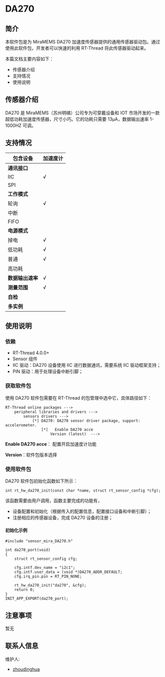 # DA270

## 简介

本软件包是为 MiraMEMS DA270 加速度传感器提供的通用传感器驱动包。通过使用此软件包，开发者可以快速的利用 RT-Thread 将此传感器驱动起来。

本篇文档主要内容如下：

- 传感器介绍
- 支持情况
- 使用说明

## 传感器介绍

DA270 是 MiraMEMS（苏州明皜）公司专为可穿戴设备和 IOT 市场开发的一款超低功耗加速度传感器，尺寸小巧。它的功耗只需要 13μA，数据输出速率 1-1000HZ 可调。

## 支持情况

| 包含设备         | 加速度计 |
| ---------------- | -------- |
| **通讯接口**     |          |
| IIC              | √        |
| SPI              |          |
| **工作模式**     |          |
| 轮询             | √        |
| 中断             |          |
| FIFO             |          |
| **电源模式**     |          |
| 掉电             | √        |
| 低功耗           | √        |
| 普通             | √        |
| 高功耗           |          |
| **数据输出速率** | √        |
| **测量范围**     | √        |
| **自检**         |          |
| **多实例**       |          |

## 使用说明

### 依赖

- RT-Thread 4.0.0+
- Sensor 组件
- IIC 驱动：DA270 设备使用 IIC 进行数据通讯，需要系统 IIC 驱动框架支持；
- PIN 驱动：用于处理设备中断引脚；

### 获取软件包

使用 DA270 软件包需要在 RT-Thread 的包管理中选中它，具体路径如下：

```
RT-Thread online packages --->
    peripheral libraries and drivers --->
        sensors drivers --->
            [*] DA270: DA270 sensor driver package, support: accelerometer.
                [*]   Enable DA270 acce
                    Version (latest)  --->
```

**Enable DA270 acce**： 配置开启加速度计功能

**Version**：软件包版本选择

### 使用软件包

DA270 软件包初始化函数如下所示：

```
int rt_hw_da270_init(const char *name, struct rt_sensor_config *cfg);
```

该函数需要由用户调用，函数主要完成的功能有，

- 设备配置和初始化（根据传入的配置信息，配置接口设备和中断引脚）；
- 注册相应的传感器设备，完成 DA270 设备的注册；

#### 初始化示例

```
#include "sensor_mira_DA270.h"

int da270_port(void)
{
    struct rt_sensor_config cfg;
    
    cfg.intf.dev_name = "i2c1";
    cfg.intf.user_data = (void *)DA270_ADDR_DEFAULT;
    cfg.irq_pin.pin = RT_PIN_NONE;

    rt_hw_da270_init("da270", &cfg);
    return 0;
}
INIT_APP_EXPORT(da270_port);
```

## 注意事项

暂无

## 联系人信息

维护人:

- [zhoudinghua](https://github.com/baozi119) 
